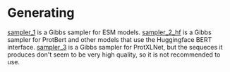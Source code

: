 # Generating

[sampler_1](https://github.com/seanrjohnson/protein_gibbs_sampler/blob/main/src/pgen/sampler_1.py) is a Gibbs sampler for ESM models.
[sampler_2_hf](https://github.gatech.edu/Deep-Learning-Project/common-workspace/blob/master/src/pgen/sampler_2_hf.py) is a Gibbs sampler for ProtBert and other models that use the Huggingface BERT interface.
[sampler_3](https://github.com/seanrjohnson/protein_gibbs_sampler/blob/main/src/pgen/sampler_3_hf.py) is a Gibbs sampler for ProtXLNet, but the sequeces it produces don't seem to be very high quality, so it is not recommended to use.

